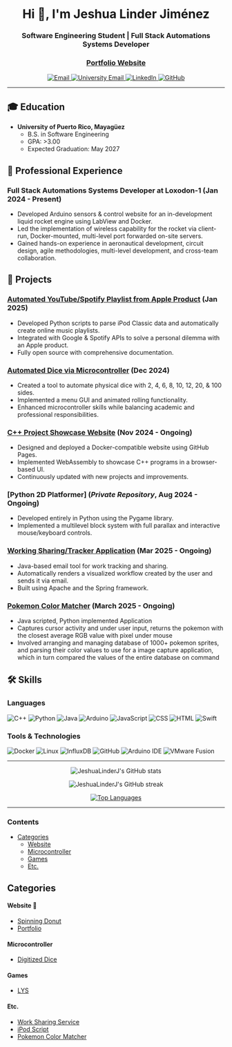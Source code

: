 <h1 align="center">Hi 👋, I'm Jeshua Linder Jiménez</h1>
<h3 align="center">Software Engineering Student | Full Stack Automations Systems Developer</h3>
<h3 align="center">
  <a href="https://portfolio-git-main-jeshuas-projects-51037369.vercel.app" target="_blank">
    Portfolio Website
  </a>
</h3>

<p align="center">
  <a href="mailto:jeshualinderj@gmail.com">
    <img src="https://img.shields.io/badge/Email-jeshualinderj%40gmail.com-blue?style=flat-square&logo=gmail" alt="Email">
  </a>
  <a href="mailto:jeshua.linder@upr.edu">
    <img src="https://img.shields.io/badge/University-jeshua.linder%40upr.edu-orange?style=flat-square&logo=gmail" alt="University Email">
  </a>
  <a href="https://www.linkedin.com/in/jeshualinderjimenez/">
    <img src="https://img.shields.io/badge/LinkedIn-jeshualinderjimenez-0077B5?style=flat-square&logo=linkedin" alt="LinkedIn">
  </a>
  <a href="https://github.com/JeshuaLinderJ">
    <img src="https://img.shields.io/badge/GitHub-JeshuaLinderJ-181717?style=flat-square&logo=github" alt="GitHub">
  </a>
</p>

---

## 🎓 Education
- **University of Puerto Rico, Mayagüez**
  - B.S. in Software Engineering
  - GPA: >3.00
  - Expected Graduation: May 2027

## 💼 Professional Experience
### Full Stack Automations Systems Developer at Loxodon-1 (Jan 2024 - Present)
- Developed Arduino sensors & control website for an in-development liquid rocket engine using LabView and Docker.
- Led the implementation of wireless capability for the rocket via client-run, Docker-mounted, multi-level port forwarded on-site servers.
- Gained hands-on experience in aeronautical development, circuit design, agile methodologies, multi-level development, and cross-team collaboration.

## 🚀 Projects

### [Automated YouTube/Spotify Playlist from Apple Product](https://github.com/JeshuaLinderJ/ipod_script) (Jan 2025)
- Developed Python scripts to parse iPod Classic data and automatically create online music playlists.
- Integrated with Google & Spotify APIs to solve a personal dilemma with an Apple product.
- Fully open source with comprehensive documentation.

### [Automated Dice via Microcontroller](https://github.com/JeshuaLinderJ/digitized_die) (Dec 2024)
- Created a tool to automate physical dice with 2, 4, 6, 8, 10, 12, 20, & 100 sides.
- Implemented a menu GUI and animated rolling functionality.
- Enhanced microcontroller skills while balancing academic and professional responsibilities.

### [C++ Project Showcase Website](https://JeshuaLinderJ.github.io) (Nov 2024 - Ongoing)
- Designed and deployed a Docker-compatible website using GitHub Pages.
- Implemented WebAssembly to showcase C++ programs in a browser-based UI.
- Continuously updated with new projects and improvements.

### [Python 2D Platformer] (*Private Repository*, Aug 2024 - Ongoing)
- Developed entirely in Python using the Pygame library.
- Implemented a multilevel block system with full parallax and interactive mouse/keyboard controls.

### [Working Sharing/Tracker Application](https://github.com/JeshuaLinderJ/work_visualizer) (Mar 2025 - Ongoing)
- Java-based email tool for work tracking and sharing.
- Automatically renders a visualized workflow created by the user and sends it via email.
- Built using Apache and the Spring framework.

### [Pokemon Color Matcher](https://github.com/JeshuaLinderJ/Pokemon-Color-Matcher) (March 2025 - Ongoing)
- Java scripted, Python implemented Application
- Captures cursor activity and under user input, returns the pokemon with the closest average RGB value with pixel under mouse
- Involved arranging and managing database of 1000+ pokemon sprites, and parsing their color values to use for a image capture application, which in turn compared the values of the entire database on command

## 🛠️ Skills
### Languages
![C++](https://img.shields.io/badge/-C++-00599C?style=flat-square&logo=c%2B%2B)
![Python](https://img.shields.io/badge/-Python-3776AB?style=flat-square&logo=python&logoColor=white)
![Java](https://img.shields.io/badge/-Java-ED8B00?style=flat-square&logo=java&logoColor=white)
![Arduino](https://img.shields.io/badge/-Arduino-00979D?style=flat-square&logo=arduino&logoColor=white)
![JavaScript](https://img.shields.io/badge/-JavaScript-F7DF1E?style=flat-square&logo=javascript&logoColor=black)
![CSS](https://img.shields.io/badge/-CSS-1572B6?style=flat-square&logo=css3)
![HTML](https://img.shields.io/badge/-HTML-E34F26?style=flat-square&logo=html5&logoColor=white)
![Swift](https://img.shields.io/badge/-Swift-FA7343?style=flat-square&logo=swift&logoColor=white)

### Tools & Technologies
![Docker](https://img.shields.io/badge/-Docker-2496ED?style=flat-square&logo=docker&logoColor=white)
![Linux](https://img.shields.io/badge/-Linux-FCC624?style=flat-square&logo=linux&logoColor=black)
![InfluxDB](https://img.shields.io/badge/-InfluxDB-22ADF6?style=flat-square&logo=influxdb&logoColor=white)
![GitHub](https://img.shields.io/badge/-GitHub-181717?style=flat-square&logo=github)
![Arduino IDE](https://img.shields.io/badge/-Arduino_IDE-00979D?style=flat-square&logo=arduino&logoColor=white)
![VMware Fusion](https://img.shields.io/badge/-VMware_Fusion-607078?style=flat-square&logo=vmware&logoColor=white)

---

<p align="center">
  <img src="https://github-readme-stats.vercel.app/api?username=JeshuaLinderJ&show_icons=true&theme=radical" alt="JeshuaLinderJ's GitHub stats" />
</p>

<p align="center">
  <img src="https://github-readme-streak-stats.herokuapp.com/?user=JeshuaLinderJ&theme=dark" alt="JeshuaLinderJ's GitHub streak" />
</p>

<p align="center">
  <a href="https://github.com/JeshuaLinderJ/github-readme-stats">
    <img src="https://github-readme-stats.vercel.app/api/top-langs/?username=JeshuaLinderJ&layout=compact&theme=vision-friendly-dark" alt="Top Languages" />
  </a>
</p>

---

### Contents
- [Categories](#categories)
  - [Website](#website)
  - [Microcontroller](#microcontroller)
  - [Games](#games)
  - [Etc.](#etc)

## Categories

#### Website 🤖
- [Spinning Donut](https://github.com/JeshuaLinderJ/JeshuaLinderJ.github.io)
- [Portfolio](https://portfolio-git-main-jeshuas-projects-51037369.vercel.app)

#### Microcontroller
- [Digitized Dice](https://github.com/JeshuaLinderJ/digitized_die)

#### Games
- [LYS]()

#### Etc.
- [Work Sharing Service](https://github.com/JeshuaLinderJ/work_visualizer)
- [iPod Script](https://github.com/JeshuaLinderJ/ipod_script)
- [Pokemon Color Matcher](https://github.com/JeshuaLinderJ/Pokemon-Color-Matcher)
